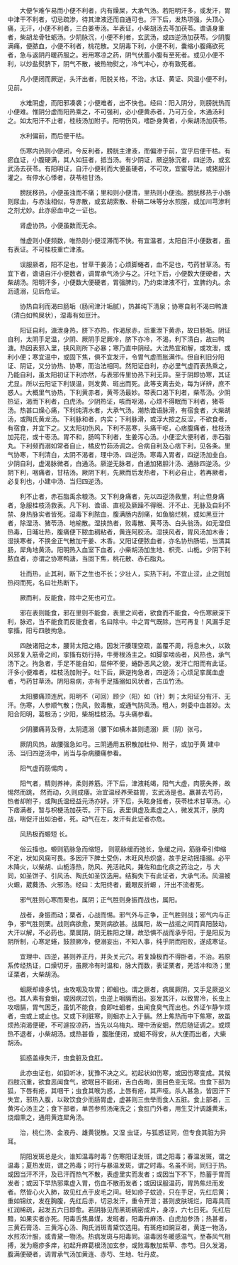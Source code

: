 <!-- { "loadSidebar": true } -->
　　大便乍难乍易而小便不利者，内有燥屎，大承气汤。若阳明汗多，或发汗，胃中津干不利者，切忌疏渗，待其津液还而自通可也。汗下后，发热项强，头顶心痛，无汗，小便不利者，三白姜枣汤。半表证，小柴胡汤去芩加茯苓。谵语身重者，柴胡龙骨牡蛎汤。少阴脉沉，小便不利者，玄武汤，或四逆汤加茯苓。少阴腹满痛，便脓血，小便不利者，桃花散。又阴毒下利，小便不利，囊缩小腹痛欲死者，急与返阴丹暖药服之。若用寒凉之药，阴气伏蓄小腹有至死者。或见小便不利，以炒盐熨脐下，阴气不散，被热物熨之，冷气冲心，亦有致死者。

　　凡小便闭而厥逆，头汗出者，阳脱关格，不治。水证、黄证、风温小便不利，见前。

　　水难阴虚，而阳邪凑袭；小便难者，出不快也。经曰：阳入阴分，则膀胱热而小便难。惟阴分虚而阳热乘之，不可强利，必小便黄赤者，乃可万全，木通汤利之。如太阳汗不止者，桂枝汤加附子。阳明伤风，嗜卧身黄者，小柴胡汤加茯苓。

　　水利偏前，而后便干枯。

　　伤寒内热则小便闭，今反利者，膀胱主津液，而偏渗于前，宜乎后便干枯。有瘀血证，小腹硬满，其人如狂者，抵当汤。有少阴证，厥逆脉沉者，四逆汤，或玄武汤去茯苓。有阳明证，自汗小便利而大便虽硬者，不可攻，宜蜜导法，或猪胆汁灌之。有停水心悸者，茯苓桂甘汤。

　　膀胱移热，小便虽浊而不痛；里和则小便清，里热则小便浊。膀胱移热于小肠则尿血，与赤浊相似，导赤散，或玄胡索散、朴硝二味等分水煎服，或加川芎渗利之剂尤妙。此亦瘀血中之一证也。

　　肾虚协热，小便虽数而无余。

　　惟虚则小便频数，唯热则小便涩滞而不快。有宜温者，太阳自汗小便数者，虽有表证。不可桂枝重亡津液。

　　误服厥者，阳不足也，甘草干姜汤；心烦脚蜷者，血不足也，芍药甘草汤。有宜下者，谵语自汗小便数者，调胃承气汤少与之。汗吐下后，小便数大便硬者，大柴胡汤。阳明汗多，小便数大便硬者，胃强脾约，乃约束津液不行，宜脾约丸。余沥遗溺，见后危证。

　　协热自利而渴曰肠垢（肠间津汁垢腻），热甚纯下清泉；协寒自利不渴曰鸭溏（清白如鸭屎状），湿毒有如豆汁。

　　阳证自利，溏泄身热，脐下亦热，作渴尿赤，后重泄下黄赤，故曰肠垢。阴证自利，太阴手足温，少阴、厥阴手足厥冷，脐下亦冷，不渴，利下清白，故曰鸭溏。热因表邪入里，挟风则所下必暴；寒乃直中阴经。大法热宜和解，或攻泄，或利小便；寒宜温中，或固下焦，俱不宜发汗，令胃气虚而胀满作。但自利旧分阳证、阴证，又分协热、协寒，而治法相同。然阳证自利，亦必里气虚而表热乘之，乃能自利，虽太阳初证下利亦然，与表邪传里协热下利无异。至于阴即协寒，其证尤显。所以云阳证下利误温，则发黄、斑出而死。此等支离去处，每为详辨，庶不惑人。大概里气协热，下利黄赤者，黄芩汤最妙。带表口渴下利者，柴苓汤。少阴热证，渴而下利者，白虎汤。少阴热证，咳而呕渴，心烦不得眠而下利者，猪苓汤。热甚口燥心痛，下利纯清水者，大承气汤。潮热谵语脉滑，有宿食者，大柴胡汤，或陶氏黄龙汤。下利脉和者，内实；下利脉滑，或浮大按之反涩，不欲食者，有宿食，并宜下之。又太阳初伤风，下利不恶寒，头痛干呕，心痞腹痛者，桂枝汤加芫花，或十枣汤。胃不和，肠鸣下利者，生姜泻心汤。小便涩大便利者，赤石脂丸。下利频而溺如常者自止，橘皮竹茹汤调之。合病自利及心痞下利，见各条。里气协寒，下利清白，太阴不渴者，理中汤、四逆汤。寒毒入胃者，四逆汤加韭白。少阴自利，虚渴脉微者，白通汤。厥逆无脉者，白通加猪胆汁汤、通脉四逆汤。少阴下利，咽痛者，甘桔汤。厥阴下利，先厥而后发热者，下利必自止，若再厥者，必复利也，小建中汤、当归四逆汤。

　　利不止者，赤石脂禹余粮汤。又下利身痛者，先以四逆汤救里，利止但身痛者，急服桂枝汤救表。凡下利、谵语、直视及厥躁不得眠、汗不止、无脉及自利不禁、身热脉实者皆死。湿毒下利脓血，腹满肠内刮痛，如鱼脑烂桃，或如黑豆汁者，除湿汤、猪苓汤、地榆散。湿挟热者，败毒散、黄芩汤、白头翁汤。如无湿但热毒，日晡壮热，腹痛便下脓血稠粘者，黄连阿胶汤。湿挟风者，胃风汤加木香；湿挟寒者，不换金正气散加干姜、木香。又阳证便脓血者，亦名协热肠垢，当清其肠，犀角地黄汤。阳明热入血室下血者，小柴胡汤加生地、枳壳、山栀。少阴下利脓血者，亦谓之协寒鸭溏，当固下焦，桃花散、赤石脂丸。

　　壮而热，止其利，断下之生也不长；少壮人，实热下利，不宜止涩，止之则加热闷而死，名曰壮热断下。

　　厥而利，反能食，除中之死也可立。

　　邪在表则能食，邪在里则不能食，表里之间者，欲食而不能食，今伤寒厥深下利，脉迟，当不能食而反能食者，名曰除中。中之胃气既除，岂可再复！风漏手足挛搐，阳亏四肢拘急。

　　四肢诸阳之本，腰背太阳之络。因发汗腠理空疏，盖覆不周，将息未久，以致风邪复入筋骨之间，挛搐有妨行持，牛蒡根汤主之。如脚挛啮齿者，风热也，承气汤下之。拘急者，手足不能自如，屈伸不便，蜷卧恶风之貌，发汗亡阳而有此证。汗多小便难者，桂枝汤加附子。吐下后，厥逆拘急者，四逆汤；心烦足挛属血虚者，芍药甘草汤。阴阳易病，亦有手足搐搦如风状者，古瓜竹汤。

　　太阳腰痛顶连尻，阳明不（可回）顾少（阳）如（针）刺；太阳证分有汗、无汗。伤寒，人参顺气散；伤风，败毒散，或通气防风汤。粗人，刺委中血甚妙。太阳合阳明，葛根汤；少阳，柴胡桂枝汤。与头痛参看。

　　少阴腰痛背及脊，太阴遗溺（腰下如横木甚则遗溺）厥（阴）张弓。

　　厥阴风热，故腰强急如弓。三阴通用五积散加杜仲、附子，或加于黄 建中汤、当归四逆汤中，尚当与杂病腰痛参看。

　　阳气虚而筋惕肉 。

　　阳气者，精则养神，柔则养筋。汗下后，津液耗竭，阳气大虚，肉筋失养，故惕然而跳， 然而动，久则成痿。治宜温经养荣益胃，玄武汤是也。羸甚去芍药，热者却附子，或陶氏温经益元汤亦好。汗下后，头眩身摇者，茯苓桂术甘草汤。心下痞满者，暂与枳梗汤加茯苓。汗下后，表里俱虚及素虚之人，微发其汗，肤肉战，喘促汗出如油者，死。动气在左，发汗有此证者亦危。

　　风热极而螈短 长。

　　俗云搐也。螈则筋脉急而缩短， 则筋脉缓而弛长，急缓之间，筋脉牵引伸缩不定，状如风痫可畏。多因汗下脾土受伤，木旺风热炽盛，故手足动摇搐搦。必平木降火，以柴胡、山栀涤热，防风、羌活祛风，兼佐和血化痰之药治之，与 大同，如圣饼子、引风汤、陶氏如圣饮选用。结胸失下有此证者，大承气汤。风温被火螈，葳蕤汤、火邪汤。经曰：太阳终者，戴眼反折螈 ，汗出不流者死。

　　邪气胜则心寒而栗也，属阴；正气胜则身振而战也，属阳。

　　战者，身振而动；栗者，心战而惕。邪气外与正争，正气胜则战；邪气内与正争，邪气胜则栗。战则病欲愈，栗则病欲甚。战属阳，故一战摇之间而真阳鼓动，大汗以解，不必药也。栗属阴，阴无胜阳之理，故恐惧不战而承乎阳，于是阳反为阴所制，心寒足蜷，鼓颔厥冷，便溺妄出，不知人事，纯乎阴而阳败，遂成寒证。

　　宜理中、四逆，甚则养正丹，并灸关元穴。若复躁极而不得卧者，不治。若原系传经热证，口燥切牙，虽厥冷有时温和，脉大而数，表证栗者，羌活冲和汤；里证栗者，大柴胡汤。

　　蛔厥却缘多饥，虫攻咽及攻胃；即蛔也。谓之厥者，病属厥阴，又手足厥逆义也。其人素有食蛔，或因病过饥，虫逆上咽膈而出。妄发其汗，以致胃冷，长虫上攻咽膈，胃气困乏，虽饥不能食，食即吐蛔者，虫闻食臭气而出也。外证乍静乍烦者，虫或上或止也。又或下利脏寒，则蛔亦上入于膈。然上焦热而中下焦寒，故虽烦热消渴便硬，不可遽投凉药，当先以乌梅丸、理中汤安蛔，然后随证调之。或烦热不退者，小柴胡汤。或热甚昏 ，腹胀便闭，或蛔不得安，从大便而出者，大柴胡汤。

　　狐惑盖缘失汗，虫食脏及食肛。

　　此亦虫证也，如狐听冰，犹豫不决之义。初起状如伤寒，或因伤寒变成。其候四肢沉重，欲食恶闻食气，欲眠目不能闭，舌白齿晦，面目色变无常。虫食下部为狐，下唇有疮，其咽干；虫食其喉为惑，上唇有疮，其声哑。杀人甚急，皆因汗下失宜，邪热入腹，以致饮食少而肠胃虚，虚甚则三虫举而食人五脏。食上部者，三黄泻心汤主之；食下部者，单苦参煎汤淹洗之；食肛门外者，用生艾汁调雄黄末，烧烟熏之，通用黄连犀角汤。

　　治，桃仁汤、金液丹、雄黄锐散。又湿 虫证，与狐惑证同，但专食其脏为异耳。

　　阴阳发斑总是火，谁知温毒时毒？伤寒阳证发斑，谓之阳毒；春温发斑，谓之温毒；夏热发斑，谓之热毒；时行与暴温发斑，谓之时毒。名虽不同，同归于热。或因当汗不汗，及已汗而热气不散，表虚里实而发者；或因当下不下，热蓄于胃而发者；或因下早热邪乘虚入胃，伤血不散而发者；或因误服温药，胃热焦烂而发者。然皆心火入肺，故见红点于皮毛之间。轻如疹子蚊迹，只在手足，先红后黄；重如锦纹，发在胸腹，先红后赤，切忌发汗，重令开泄；甚则皮肤斑烂，阳毒具而红润稀疏，起发五六日即愈。若阴脉见而黑斑稠密成片，身凉，六七日死。先红后黯，如果实者亦死。阳毒舌焦鼻煤，发斑者，阳毒升麻汤、白虎加参汤；热甚者，三黄石膏汤、三黄泻心汤、陶氏消斑青黛饮选用。有斑疮如豌豆者，黄连一物汤，水煎浓汁服，或青黛一物汤。热病发斑与阳毒同。温毒因冬暖感温气，至春风气相搏，发为瘾疹多痒，初起升麻葛根汤加玄参，或败毒散加紫草、赤芍。日久发渴，腹满便硬者，调胃承气汤加黄连、赤芍、生地、牡丹皮。

